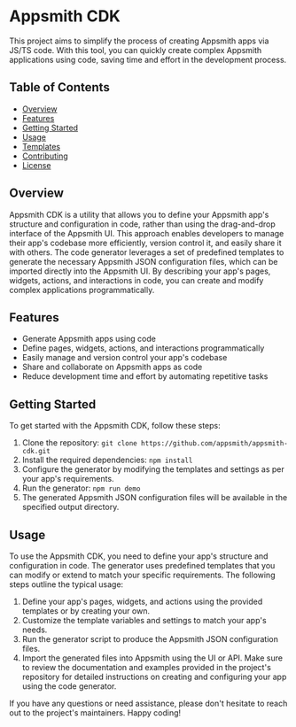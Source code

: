 # Appsmith CDK

This project aims to simplify the process of creating Appsmith apps via JS/TS code. With this tool, you can quickly create complex Appsmith applications using code, saving time and effort in the development process.

## Table of Contents

- [Overview](#overview)
- [Features](#features)
- [Getting Started](#getting-started)
- [Usage](#usage)
- [Templates](#templates)
- [Contributing](#contributing)
- [License](#license)

## Overview

Appsmith CDK is a utility that allows you to define your Appsmith app's structure and configuration in code, rather than using the drag-and-drop interface of the Appsmith UI. This approach enables developers to manage their app's codebase more efficiently, version control it, and easily share it with others.
The code generator leverages a set of predefined templates to generate the necessary Appsmith JSON configuration files, which can be imported directly into the Appsmith UI. By describing your app's pages, widgets, actions, and interactions in code, you can create and modify complex applications programmatically.

## Features

- Generate Appsmith apps using code
- Define pages, widgets, actions, and interactions programmatically
- Easily manage and version control your app's codebase
- Share and collaborate on Appsmith apps as code
- Reduce development time and effort by automating repetitive tasks

## Getting Started

To get started with the Appsmith CDK, follow these steps:

1. Clone the repository: `git clone https://github.com/appsmith/appsmith-cdk.git`
2. Install the required dependencies: `npm install`
3. Configure the generator by modifying the templates and settings as per your app's requirements.
4. Run the generator: `npm run demo`
5. The generated Appsmith JSON configuration files will be available in the specified output directory.

## Usage

To use the Appsmith CDK, you need to define your app's structure and configuration in code. The generator uses predefined templates that you can modify or extend to match your specific requirements. The following steps outline the typical usage:

1. Define your app's pages, widgets, and actions using the provided templates or by creating your own.
2. Customize the template variables and settings to match your app's needs.
3. Run the generator script to produce the Appsmith JSON configuration files.
4. Import the generated files into Appsmith using the UI or API.
   Make sure to review the documentation and examples provided in the project's repository for detailed instructions on creating and configuring your app using the code generator.

If you have any questions or need assistance, please don't hesitate to reach out to the project's maintainers. Happy coding!
